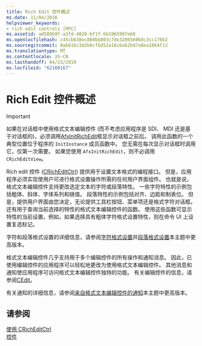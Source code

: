 ```yaml
---
title: Rich Edit 控件概述
ms.date: 11/04/2016
helpviewer_keywords:
- rich edit controls [MFC]
ms.assetid: ad589b9f-a3fd-4820-bf1f-6b1965997e68
ms.openlocfilehash: c45cb638ec860bb803c7de32065606dc3cc176b2
ms.sourcegitcommit: 0ab61bc3d2b6cfbd52a16c6ab2b97a8ea1864f12
ms.translationtype: MT
ms.contentlocale: zh-CN
ms.lasthandoff: 04/23/2019
ms.locfileid: "62160167"
---
```

# <a name="overview-of-the-rich-edit-control"></a>Rich Edit 控件概述

> [!IMPORTANT]
>  如果在对话框中使用格式文本编辑控件 (而不考虑应用程序是 SDI、 MDI 还是基于对话框的)，必须调用[AfxInitRichEdit](../mfc/reference/application-information-and-management.md#afxinitrichedit)框显示对话框之前后。 调用此函数的一个典型位置位于程序的 `InitInstance` 成员函数中。 您无需在每次显示对话框时调用它，仅第一次需要。 如果您使用 `AfxInitRichEdit`，则不必调用 `CRichEditView`。

Rich edit 控件 ([CRichEditCtrl](../mfc/reference/cricheditctrl-class.md)) 提供用于设置文本格式的编程接口。 但是，应用程序必须实现使用户可进行格式设置操作所需的任何用户界面组件。 也就是说，格式文本编辑控件支持更改选定文本的字符或段落特性。 一些字符特性的示例包括粗体、斜体、字体系列和磅值。 段落特性的示例包括对齐、边距和制表位。 但是，提供用户界面由您决定，无论提供工具栏按钮、菜单项还是格式字符对话框。 还有用于查询当前选择的特性的格式文本编辑控件的函数。 使用这些函数可显示特性的当前设置，例如，如果选择具有粗体字符格式设置特性，则在命令 UI 上设置复选标记。

字符和段落格式设置的详细信息，请参阅[字符格式设置](../mfc/character-formatting-in-rich-edit-controls.md)并[段落格式设置](../mfc/paragraph-formatting-in-rich-edit-controls.md)本主题中更高版本。

格式文本编辑控件几乎支持用于多个编辑控件的所有操作和通知消息。 因此，已使用编辑控件的应用程序可以轻松地更改为使用格式文本编辑控件。 其他消息和通知使应用程序可访问格式文本编辑控件独特的功能。 有关编辑控件的信息，请参阅[CEdit](../mfc/reference/cedit-class.md)。

有关通知的详细信息，请参阅[来自格式文本编辑控件的通知](../mfc/notifications-from-a-rich-edit-control.md)本主题中更高版本。

## <a name="see-also"></a>请参阅

[使用 CRichEditCtrl](../mfc/using-cricheditctrl.md)<br/>
[控件](../mfc/controls-mfc.md)
